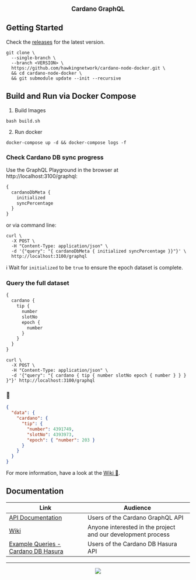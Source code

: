<p align="center">
  <big><strong>Cardano GraphQL</strong></big>
</p>

## Getting Started

Check the [releases](https://github.com/hawkingnetwork/cardano-node-docker/releases) for the latest version.

```console
git clone \
  --single-branch \
  --branch <VERSION> \
  https://github.com/hawkingnetwork/cardano-node-docker.git \
  && cd cardano-node-docker \
  && git submodule update --init --recursive
```

## Build and Run via Docker Compose

1. Build Images

```console
bash build.sh
```

2. Run docker

```console
docker-compose up -d && docker-compose logs -f
```

### Check Cardano DB sync progress

Use the GraphQL Playground in the browser at http://localhost:3100/graphql:

```graphql
{
  cardanoDbMeta {
    initialized
    syncPercentage
  }
}
```

or via command line:

```console
curl \
  -X POST \
  -H "Content-Type: application/json" \
  -d '{"query": "{ cardanoDbMeta { initialized syncPercentage }}"}' \
  http://localhost:3100/graphql
```

:information_source: Wait for `initialized` to be `true` to ensure the epoch dataset is complete.

### Query the full dataset

```graphql
{
  cardano {
    tip {
      number
      slotNo
      epoch {
        number
      }
    }
  }
}
```

```console
curl \
  -X POST \
  -H "Content-Type: application/json" \
  -d '{"query": "{ cardano { tip { number slotNo epoch { number } } } }"}' http://localhost:3100/graphql
```

### :tada:

```json
{
  "data": {
    "cardano": {
      "tip": {
        "number": 4391749,
        "slotNo": 4393973,
        "epoch": { "number": 203 }
      }
    }
  }
}
```

For more information, have a look at the [Wiki :book:](https://github.com/input-output-hk/cardano-graphql/wiki).

## Documentation

| Link                                                                                        | Audience                                                     |
| ------------------------------------------------------------------------------------------- | ------------------------------------------------------------ |
| [API Documentation](https://input-output-hk.github.io/cardano-graphql)                      | Users of the Cardano GraphQL API                             |
| [Wiki](https://github.com/input-output-hk/cardano-graphql/wiki)                             | Anyone interested in the project and our development process |
| [Example Queries - Cardano DB Hasura](./packages/api-cardano-db-hasura/src/example_queries) | Users of the Cardano DB Hasura API                           |

<hr/>

<p align="center">
  <a href="https://github.com/input-output-hk/cardano-graphql/blob/master/LICENSE"><img src="https://img.shields.io/github/license/input-output-hk/cardano-graphql.svg?style=for-the-badge" /></a>
</p>

